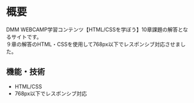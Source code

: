 # 概要
DMM WEBCAMP学習コンテンツ【HTML/CSSを学ぼう】10章課題の解答となるサイトです。  
９章の解答のHTML・CSSを使用して768px以下でレスポンシブ対応させました。
## 機能・技術
* HTML/CSS
* 768px以下でレスポンシブ対応
